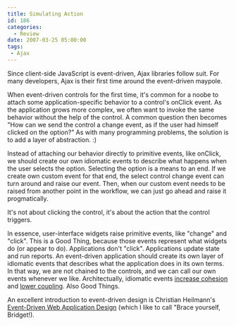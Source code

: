 ```yaml
---
title: Simulating Action
id: 186
categories:
  - Review
date: 2007-03-25 05:00:00
tags:
 - Ajax
---
```


Since client-side JavaScript is event-driven, Ajax libraries follow suit. For many developers, Ajax is their first time around the event-driven maypole.

When event-driven controls for the first time, it's common for a noobe to attach some application-specific behavior to a control's onClick event. As the application grows more complex, we often want to invoke the same behavior without the help of the control. A common question then becomes "How can we send the control a change event, as if the user had himself clicked on the option?" As with many programming problems, the solution is to add a layer of abstraction. :)

Instead of attaching our behavior directly to primitive events, like onClick, we should create our own idiomatic events to describe what happens when the user selects the option. Selecting the option is a means to an end. If we create own custom event for that end, the select control change event can turn around and raise our event. Then, when our custom event needs to be raised from another point in the workflow, we can just go ahead and raise it progmatically.

It's not about clicking the control, it's about the action that the control triggers.

In essence, user-interface widgets raise primitive events, like "change" and "click". This is a Good Thing, because those events represent what widgets do (or appear to do). Applications don't "click". Applications update state and run reports. An event-driven application should create its own layer of idiomatic events that describes what the application does in its own terms. In that way, we are not chained to the controls, and we can call our own events whenever we like. Architectually, idiomatic events [increase cohesion](http://en.wikipedia.org/wiki/Cohesive) and [lower coupling](http://en.wikipedia.org/wiki/Coupling_%28computer_science%29). Also Good Things.

An excellent introduction to event-driven design is Christian Heilmann's [Event-Driven Web Application Design](http://yuiblog.com/blog/2007/01/17/event-plan/) (which I like to call "Brace yourself, Bridget!).